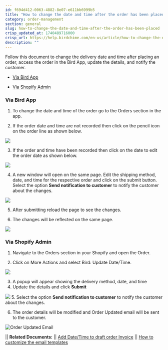 ```yaml
---
id: f694d412-0063-4882-8e07-e611bb6999b5
title: "How to change the date and time after the order has been placed?"
category: order-management
section: general
slug: how-to-change-the-date-and-time-after-the-order-has-been-placed
crisp_updated_at: 1740489716000
crisp_url: https://help.birdchime.com/en-us/article/how-to-change-the-date-and-time-after-the-order-has-been-placed-1ik7t39/
description: ""
---
```


Follow this document to change the delivery date and time after placing an order, access the order in the Bird App, update the details, and notify the customer.

* [Via Bird App](#3-via-bird-app)

* [Via Shopify Admin](#3-via-shopify-admin)

### Via Bird App

1. To change the date and time of the order go to the Orders section in the app.

2. If the order date and time are not recorded then click on the pencil icon on the order line as shown below.

![](https://storage.crisp.chat/users/helpdesk/website/ca826b447482b000/screenshot-2025-01-14-165351_12panyb.png)

3. If the order and time have been recorded then click on the date to edit the order date as shown below.

![](https://storage.crisp.chat/users/helpdesk/website/ca826b447482b000/screenshot-2024-12-16-130158_144zn3n.png)

4. A new window will open on the same page. Edit the shipping method, date, and time for the respective order and click on the submit button. Select the option **Send notification to customer** to notify the customer about the changes.

![](https://storage.crisp.chat/users/helpdesk/website/ca826b447482b000/edit-date-and-time_34h7z2.png)

5. After submitting reload the page to see the changes.

6. The changes will be reflected on the same page.

![](https://storage.crisp.chat/users/helpdesk/website/ca826b447482b000/screenshot-2024-12-16-130620_mi6szm.png)

### Via Shopify Admin

1. Navigate to the Orders section in your Shopify and open the Order.

2. Click on More Actions and select Bird: Update Date/Time.

![](https://storage.crisp.chat/users/helpdesk/website/ca826b447482b000/image_1p95nil.png)

3. A popup will appear showing the delivery method, date, and time
4. Update the details and click **Submit**

![](https://storage.crisp.chat/users/helpdesk/website/ca826b447482b000/edit-date-and-time_10ghiwb.png)
5. Select the option **Send notification to customer** to notify the customer about the changes.

6. The order details will be modified and Order Updated email will be sent to the customer.

![Order Updated Email](https://storage.crisp.chat/users/helpdesk/website/ca826b447482b000/image_rikiw2.png)

|| **Related Documents:**
|| [Add Date/Time to draft order Invoice](https://help.birdchime.com/en-us/article/add-datetime-to-draft-order-invoice-pmdpbi/)
|| [How to customize the email templates](https://help.birdchime.com/en-us/article/how-to-customize-the-email-templates-kezxwj/)
